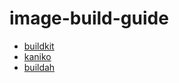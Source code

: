 # image-build-guide

* [buildkit](https://github.com/moby/buildkit)
* [kaniko](https://github.com/GoogleContainerTools/kaniko)
* [buildah](https://github.com/containers/buildah)
